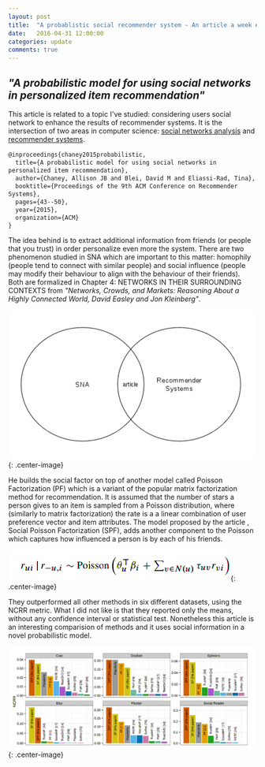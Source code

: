 ```yaml
---
layout: post
title:  "A probablistic social recommender system - An article a week #2"
date:   2016-04-31 12:00:00
categories: update
comments: true
---
```


## _"A probabilistic model for using social networks in personalized item recommendation"_

This article is related to a topic I've
studied: considering users social network to enhance the results of recommender systems.
It is the intersection of two areas in computer science: [social networks analysis](https://en.wikipedia.org/wiki/Social_network_analysis) and [recommender systems](https://en.wikipedia.org/wiki/Recommender_system). 

	@inproceedings{chaney2015probabilistic,
	  title={A probabilistic model for using social networks in personalized item recommendation},
	  author={Chaney, Allison JB and Blei, David M and Eliassi-Rad, Tina},
	  booktitle={Proceedings of the 9th ACM Conference on Recommender Systems},
	  pages={43--50},
	  year={2015},
	  organization={ACM}
	}

The idea behind is to extract additional information from friends (or people that you trust) in order personalize even more the system. There are two phenomenon studied in SNA which are important to this matter: homophily (people tend to connect with similar people) and social influence (people may modify their behaviour to align with the behaviour of their friends). Both are formalized in Chapter 4: NETWORKS IN THEIR SURROUNDING CONTEXTS from _"Networks, Crowds, and Markets: Reasoning About a Highly Connected World, David Easley and Jon Kleinberg"_.

![SNA_RS](/images/sna_rs.png){: .center-image}

He builds the social factor on top of another model called Poisson Factorization (PF) which is a variant of the popular matrix factorization method for recommendation. It is assumed that the number of stars a person gives to an item is sampled from a Poisson distribution, where (similarly to matrix factorization) the rate is a a linear combination of user preference vector and item attributes. The model proposed by the article , Social Poisson Factorization (SPF), adds another component to the Poisson which captures how influenced a person is by each of his friends.  


![SPF](/images/SPF.png){: .center-image}


They outperformed all other methods in six different datasets, using the NCRR metric. What I did not like is that they reported only the means, without any confidence interval or statistical test. Nonetheless this article is an interesting comparision of methods and it uses social information in a novel probabilistic model.

![SPF](/images/results_spf.png){: .center-image}